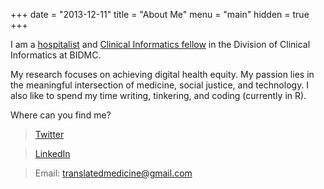+++
date = "2013-12-11"
title = "About Me"
menu = "main"
hidden = true
+++

I am a [hospitalist](https://www.acponline.org/about-acp/about-internal-medicine/general-internal-medicine/hospital-medicine) and [Clinical Informatics fellow](https://www.amia.org/membership/acif) in the Division of Clinical Informatics at BIDMC. 

My research focuses on achieving digital health equity. My passion lies in the meaningful intersection of medicine, social justice, and technology. I also like to spend my time writing, tinkering, and coding (currently in R).

Where can you find me?

>[Twitter](https://twitter.com/translatedmed)

>[LinkedIn](https://www.linkedin.com/in/jorgearodriguezmd/)

>Email: translatedmedicine@gmail.com
